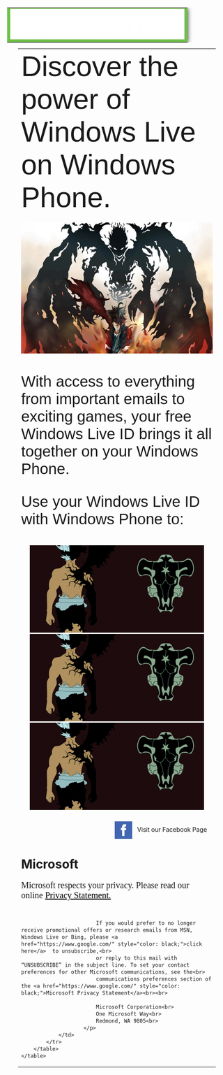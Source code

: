 <!DOCTYPE html>
<html lang="en">
<head>
    <meta charset="UTF-8">
    <meta http-equiv="X-UA-Compatible" content="IE=edge">
    <meta name="viewport" content="width=device-width, initial-scale=1.0">
    <title>Document</title>
</head>
<body style="margin: 0 0 0 0;"> 
    <table border="0" cellpadding="0" cellspacing="0" align="center" width="100%" style="table-layout:fixed; background-color:#F5F5F5;" bgcolor="#F5F5F5"></table>                                                                                                                                                                                                                                                                                                                                                                                                                     
        <table border="0" align="center" cellpadding="0" cellspacing="0"  width="100%" style="width: 100%;">
            <tr>
                <td style="text-align: right; margin: auto; background:#70c04b ; box-shadow: 0 1px 10px;"width="100%" height="70px">
                        <a href="https://signup.live.com/?lic=1"><img src="https://raw.githubusercontent.com/akshatgaurh/TEMPLATE/main/header_image.png" style="height:70px; width: 400px;" alt="Windows Live">
                </td>
            </tr>
        </table>    
        <table border="0" align="center" cellpadding="0" cellspacing="0" width="90%"style="width:90%; margin: 0 auto;">
            <tr>
                <td>
                    <p style="font-size: 65px; margin: 0 auto; padding: auto; font-family: 'Segoe UI Light', Tahoma, Geneva, Verdana, sans-serif;">Discover the power of Windows Live on Windows Phone.</p>
                </td>
            </tr>
            <tr>
                <td>
                    <img src="https://raw.githubusercontent.com/akshatgaurh/TEMPLATE/main/image_1.jpg" style="padding: 15px 0 0 0 ; width: 100%; height: 300px;">
                </td>
            </tr>
            <tr>
                <td>
                    <p style="font-size:35px; font-family: 'Segoe UI Light', Tahoma, Geneva, Verdana, sans-serif;">With access to everything from important emails to exciting games, your free Windows Live ID brings it all together on your Windows Phone.</p>
                    <p style="font-size:35px; font-family: 'Segoe UI Semib', Tahoma, Geneva, Verdana, sans-serif;">Use your Windows Live ID with Windows Phone to:</p>
                </td>
            </tr>
            <tr>
                <td style="text-align: left;">
                    <span><img src="https://raw.githubusercontent.com/akshatgaurh/TEMPLATE/main/12345.png" style="padding-left:20px ;padding-right:20px ;"><img src="https://raw.githubusercontent.com/akshatgaurh/TEMPLATE/main/12345.png" style="padding-left:20px ;padding-right:20px ;"><img src="https://raw.githubusercontent.com/akshatgaurh/TEMPLATE/main/12345.png" style="padding-left:20px ;padding-right:20px ;"></span>         
                </td>
            </tr>
            <tr>
                <td style="text-align: right;padding:20px 20px 0 0; width: 800px;" >
                    <span><a href="https://www.facebook.com/Microsoft/" ><img src="https://raw.githubusercontent.com/akshatgaurh/TEMPLATE/main/fb.jpg" style="width:40px; height: 40px; display: inline-block; vertical-align: middle; "></a>&nbsp;&nbsp;&nbsp;Visit our Facebook Page</span>
                </td>
            </tr>
            <tr>
                <td >
                    <h1>Microsoft</h1>
                        <p style="font-family: ArailMT; font-size: 20px;">
                            Microsoft respects your privacy. Please read our online <a href="https://www.google.com/" style="color: black;">Privacy Statement.</a><br><br> 

                            If you would prefer to no longer receive promotional offers or research emails from MSN, Windows Live or Bing, please <a href="https://www.google.com/" style="color: black;">click here</a>  to unsubscribe,<br>
                            or reply to this mail with “UNSUBSCRIBE” in the subject line. To set your contact preferences for other Microsoft communications, see the<br> 
                            communications preferences section of the <a href="https://www.google.com/" style="color: black;">Microsoft Privacy Statement</a><br><br>

                            Microsoft Corporation<br>
                            One Microsoft Way<br>
                            Redmond, WA 9805<br>
                        </p>
                </td>
            </tr>
        </table>
    </table>
</body>
</html>
